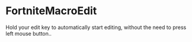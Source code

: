 # FortniteMacroEdit
 Hold your edit key to automatically start editing, without the need to press left mouse button..
